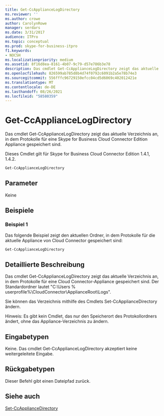 ```yaml
---
title: Get-CcApplianceLogDirectory
ms.reviewer: ''
ms.author: crowe
author: CarolynRowe
manager: serdars
ms.date: 3/31/2017
audience: ITPro
ms.topic: conceptual
ms.prod: skype-for-business-itpro
f1.keywords:
- NOCSH
ms.localizationpriority: medium
ms.assetid: 8f16d8ea-8161-4b07-9c79-d57e786b3e78
description: Das cmdlet Get-CcApplianceLogDirectory zeigt das aktuelle Verzeichnis an, in dem Protokolle für eine Skype for Business Cloud Connector Edition Appliance gespeichert sind.
ms.openlocfilehash: 826599ab785d8b4d74f0792c6091b2a5e78b74e3
ms.sourcegitcommit: 556fffc96729150efcc04cd5d6069c402012421e
ms.translationtype: MT
ms.contentlocale: de-DE
ms.lasthandoff: 08/26/2021
ms.locfileid: "58580359"
---
```

# <a name="get-ccappliancelogdirectory"></a>Get-CcApplianceLogDirectory
 
Das cmdlet Get-CcApplianceLogDirectory zeigt das aktuelle Verzeichnis an, in dem Protokolle für eine Skype for Business Cloud Connector Edition Appliance gespeichert sind.
  
Dieses Cmdlet gilt für Skype for Business Cloud Connector Edition 1.4.1, 1.4.2.
  
```powershell
Get-CcApplianceLogDirectory
```

## <a name="parameters"></a>Parameter

Keine
  
## <a name="examples"></a>Beispiele
<a name="Examples"> </a>

### <a name="example-1"></a>Beispiel 1

Das folgende Beispiel zeigt den aktuellen Ordner, in dem Protokolle für die aktuelle Appliance von Cloud Connector gespeichert sind:
  
```powershell
Get-CcApplianceLogDirectory
```

## <a name="detailed-description"></a>Detaillierte Beschreibung
<a name="DetailedDescription"> </a>

Das cmdlet Get-CcApplianceLogDirectory zeigt das aktuelle Verzeichnis an, in dem Protokolle für eine Cloud Connector-Appliance gespeichert sind. Der Standardordner lautet "C:\Users \% userprofile%\CloudConnector\ApplianceRoot\Logs". 
  
Sie können das Verzeichnis mithilfe des Cmdlets Set-CcApplianceDirectory ändern. 
  
Hinweis: Es gibt kein Cmdlet, das nur den Speicherort des Protokollordners ändert, ohne das Appliance-Verzeichnis zu ändern.
  
## <a name="input-types"></a>Eingabetypen
<a name="InputTypes"> </a>

Keine. Das cmdlet Get-CcApplianceLogDirectory akzeptiert keine weitergeleitete Eingabe.
  
## <a name="return-types"></a>Rückgabetypen
<a name="ReturnTypes"> </a>

Dieser Befehl gibt einen Dateipfad zurück.
  
## <a name="see-also"></a>Siehe auch
<a name="ReturnTypes"> </a>

[Set-CcApplianceDirectory](set-ccappliancedirectory.md)
  


